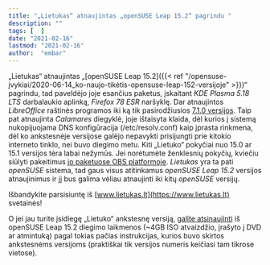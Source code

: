 ```yaml
---
title: "„Lietukas“ atnaujintas „openSUSE Leap 15.2“ pagrindu "
description: ""
tags: [  ]
date: "2021-02-16"
lastmod: "2021-02-16"
author:  "embar"
---
```

„Lietukas“ atnaujintas „[openSUSE Leap 15.2]({{< ref "/opensuse-įvykiai/2020-06-14_ko-naujo-tikėtis-opensuse-leap-152-versijoje" >}})“ pagrindu, tad paveldėjo joje esančius paketus, įskaitant _KDE Plasma 5.18 LTS_ darbalaukio aplinką, _Firefox 78 ESR_ naršyklę. Dar atnaujintos _LibreOffice_ raštinės programos iki ką tik pasirodžiusios [7.1.0 versijos](https://blog.documentfoundation.org/blog/2021/02/03/libreoffice-7-1-community/). Taip pat atnaujinta _Calamares_ diegyklė, joje ištaisyta klaida, dėl kurios į sistemą nukopijuojama DNS konfigūracija (/etc/resolv.conf) kaip įprasta rinkmena, dėl ko ankstesnėje versijose galėjo nepavykti prisijungti prie kitokio interneto tinklo, nei buvo diegimo metu. Kiti „Lietuko“ pokyčiai nuo 15.0 ar 15.1 versijos tėra labai nežymūs. Jei norėtumėte ženklesnių pokyčių, kviečiu siūlyti pakeitimus [jo paketuose OBS platformoje](https://build.opensuse.org/project/show/home:embar-:Lietukas). _Lietukas_ yra ta pati _openSUSE_ sistema, tad gaus visus atitinkamus _openSUSE Leap 15.2_ versijos atnaujinimus ir jį bus galima vėliau atnaujinti iki kitų _openSUSE_ versijų.

Išbandykite parsisiuntę iš [www.lietukas.lt](https://www.lietukas.lt) svetainės!

O jei jau turite įsidiegę „Lietuko“ ankstesnę versiją, [galite atsinaujinti](https://www.lietukas.lt/ymp/lietuko_atnaujinimas.html) iš openSUSE Leap 15.2 diegimo laikmenos (~4GB ISO atvaizdžio, įrašyto į DVD ar atmintuką) pagal tokias pačias instrukcijas, kurios buvo skirtos ankstesnėms versijoms (praktiškai tik versijos numeris keičiasi tam tikrose vietose).
